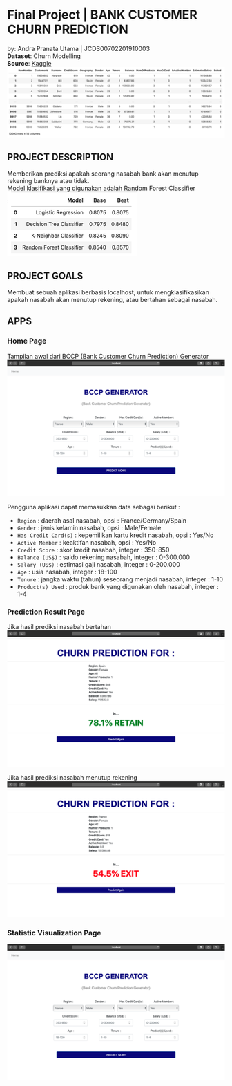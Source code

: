 # Final Project | BANK CUSTOMER CHURN PREDICTION
by: Andra Pranata Utama | JCDS00702201910003 <br>
__Dataset__: Churn Modelling <br>
__Source__: [Kaggle](https://www.kaggle.com/shrutimechlearn/churn-modelling)
![Datasets](https://github.com/apeuta/Final_Project_JCDS07_ChurnPrediction_Bank/blob/master/img/dataset.png "Datasets")
<br>

## PROJECT DESCRIPTION
Memberikan prediksi apakah seorang nasabah bank akan menutup rekening banknya atau tidak. <br>
Model klasifikasi yang digunakan adalah Random Forest Classifier<br>
![Score](https://github.com/apeuta/Final_Project_JCDS07_ChurnPrediction_Bank/blob/master/img/score.png "Score")

## PROJECT GOALS
Membuat sebuah aplikasi berbasis localhost, untuk mengklasifikasikan apakah nasabah akan menutup rekening, atau bertahan sebagai nasabah.<br>

## APPS
### Home Page
Tampilan awal dari BCCP (Bank Customer Churn Prediction) Generator
![Home page](https://github.com/apeuta/Final_Project_JCDS07_ChurnPrediction_Bank/blob/master/img/homepage.png "Home Page")

Pengguna aplikasi dapat memasukkan data sebagai berikut :
- `Region` : daerah asal nasabah, opsi : France/Germany/Spain
- `Gender` : jenis kelamin nasabah, opsi : Male/Female
- `Has Credit Card(s)` : kepemilikan kartu kredit nasabah, opsi : Yes/No
- `Active Member` : keaktifan nasabah, opsi : Yes/No
- `Credit Score` : skor kredit nasabah, integer : 350-850
- `Balance (US$)` : saldo rekening nasabah, integer : 0-300.000
- `Salary (US$)` : estimasi gaji nasabah, integer : 0-200.000
- `Age` : usia nasabah, integer : 18-100
- `Tenure` : jangka waktu (tahun) seseorang menjadi nasabah, integer : 1-10
- `Product(s) Used` : produk bank yang digunakan oleh nasabah, integer : 1-4<br>

### Prediction Result Page
Jika hasil prediksi nasabah bertahan
![Predict Retain](https://github.com/apeuta/Final_Project_JCDS07_ChurnPrediction_Bank/blob/master/img/pred-retain.png "Predict Retain")<br>

Jika hasil prediksi nasabah menutup rekening
![Predict Exit](https://github.com/apeuta/Final_Project_JCDS07_ChurnPrediction_Bank/blob/master/img/pred-exit.png "Predict Exit")<br>

### Statistic Visualization Page
![Stats Page](https://github.com/apeuta/Final_Project_JCDS07_ChurnPrediction_Bank/blob/master/img/homepage.png "Stats Page")